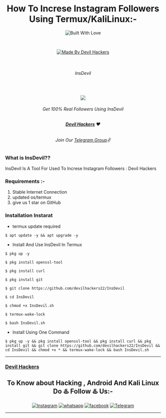 <h1 align="center">How To Increse Instagram Followers Using Termux/KaliLinux:-</h1>
<p align=center>
  <img title="Built With Love" src="https://forthebadge.com/images/badges/built-with-love.svg"></p>
  <br>
<p align=center>
  <a href="https://www.instagram.com/devilhackers22"><img title="Made By Devil Hackers" src="https://img.shields.io/badge/Made%20By-Devil%20Hackers-blue?style=for-the-badge&logo=appveyor"></a>
  </p>

  <br>

###### <p align="center"> InsDevil
<br>

<p align=center>
<img src="https://avatars.githubusercontent.com/u/76688727?v=4"></p>

###### <p align="center">Get 100% Real Followers Using InsDevil<p align="center">
<p align=center>
  

###### <p align="center"> *[**Devil Hackers**](https://www.instagram.com/devilhackers22/) ❤️*
###### <p align="center"> *Join Our [Telegram Group](https://t.me/devilhackers22)✌*

### What is InsDevil??
InsDevil Is A Tool For Used To Increse Instagram Followers : Devil Hackers

### Requirements :-

1) Stable Internet Connection
2) updated os/termux
3) give us 1 star on GitHub

### Installation Instarat

* termux update required

```
$ apt update -y && apt upgrade -y
```
* Install And Use InsDevil In Termux
```
$ pkg up -y

$ pkg install openssl-tool

$ pkg install curl

$ pkg install git

$ git clone https://github.com/devilhackers22/InsDevil

$ cd InsDevil

$ chmod +x InsDevil.sh

$ termux-wake-lock

$ bash InsDevil.sh
```

* Install Using One Command

```
$ pkg up -y && pkg install openssl-tool && pkg install curl && pkg install git && git clone https://github.com/devilhackers22/InsDevil && cd InsDevil && chmod +x * && termux-wake-lock && bash InsDevil.sh
```

-------------------------------------------------------------------------------------

### [Devil Hackers](https://www.instagram.com/devilhackers22/)


### <h2 align="center">To Know about Hacking , Android And Kali Linux Do ♨️ Follow ♨️ Us:-</h2>
<p align="center">
<a href="https://www.instagram.com/devilhackers22/"><img title="Instagram" src="https://img.shields.io/badge/instagram-%23E4405F.svg?&style=for-the-badge&logo=instagram&logoColor=white"></a>
<a href="https://chat.whatsapp.com/D7VzPy5zttZIf7LXuAfjz0"><img title="whatsapp" src="https://img.shields.io/badge/WHATSAPP-%2325D366.svg?&style=for-the-badge&logo=whatsapp&logoColor=white"></a>
<a href="https://www.facebook.com/devilhackers22"><img title="facebook" src="https://img.shields.io/badge/facebook-%231877F2.svg?&style=for-the-badge&logo=facebook&logoColor=white"></a>
<a href="https://t.me/devilhackers22"><img title="Telegram" src="https://img.shields.io/badge/Telegram-blue?style=for-the-badge&logo=Telegram"></a>
</p>

-------------------------------------------------------------------------------------
